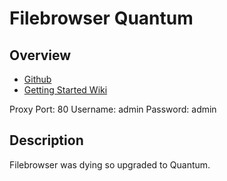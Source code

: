 # Filebrowser Quantum

## Overview

* [Github](https://github.com/gtsteffaniak/filebrowser/tree/main)
* [Getting Started Wiki](https://github.com/gtsteffaniak/filebrowser/wiki/Getting-Started)

Proxy Port: 80
Username: admin
Password: admin

## Description

Filebrowser was dying so upgraded to Quantum.



